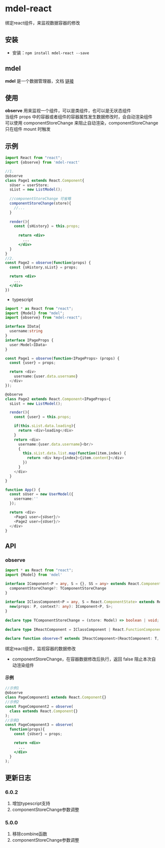 # mdel-react
绑定react组件，来监视数据容器的修改

## 安装

* 安装：`npm install mdel-react --save`

## mdel

**mdel** 是一个数据管理器，文档 [链接](https://github.com/mdeljs/mdel)

## 使用

**observe** 用来监视一个组件，可以是类组件，也可以是无状态组件 <br />
当组件 props 中的容器或者组件的容器属性发生数据修改时，会自动渲染组件 <br />
可以使用 componentStoreChange 来阻止自动渲染，componentStoreChange 只在组件 mount 时触发

## 示例

```jsx harmony
import React from "react";
import {observe} from 'mdel-react'

//1.
@observe
class Page1 extends React.Component{
  sUser = userStore;
  sList = new ListModel();
    
  //componentStoreChange 可省略
  componentStoreChange(store){
    //... 
  }
    
  render(){
    const {sHistory} = this.props;
        
      return <div>
        ...
      </div>
  }
}
//2.
const Page2 = observe(function(props) {
  const {sHistory,sList} = props;  

  return <div>
    ...
  </div>
})

```

* typescript

```typescript jsx
import * as React from "react";
import {Model} from "mdel";
import {observe} from "mdel-react";

interface IData{
  username:string
}
interface IPageProps {
  user:Model<IData>
}

const Page1 = observe(function<IPageProps> (props) {
  const {user} = props;

  return <div>
    username:{user.data.username}
  </div>  
});

@observe
class Page2 extends React.Component<IPageProps>{
  sList = new ListModel();

  render(){
    const {user} = this.props;

    if(this.sList.data.loading){
      return <div>loading</div>
    }
    return <div>
      username:{user.data.username}<br/>
      {
        this.sList.data.list.map(function(item,index) {
          return <div key={index}>{item.content}</div>
        })
      }
    </div>
  }
}

function App() {
  const sUser = new UserModel({
    username:''
  });

  return <div>
    <Page1 user={sUser}/>
    <Page2 user={sUser}/>
  </div>
}
```

## API

### observe

```typescript
import * as React from "react";
import {Model} from 'mdel' 

interface IComponent<P = any, S = {}, SS = any> extends React.Component<P, S, SS> {
  componentStoreChange?: TComponentStoreChange
}
  
interface IClassComponent<P = any, S = React.ComponentState> extends React.ComponentClass<P, S> {
  new(props: P, context?: any): IComponent<P, S>;
}
  
declare type TComponentStoreChange = (store: Model) => boolean | void;
  
declare type IReactComponent = IClassComponent | React.FunctionComponent;
  
declare function observe<T extends IReactComponent>(ReactComponent: T, componentStoreChange?: TComponentStoreChange): T
```

绑定react组件，监视容器的数据修改

* componentStoreChange，在容器数据修改后执行，返回 false 阻止本次自动渲染组件

#### 示例

```jsx harmony
//示例1
@observe
class PageComponent1 extends React.Component{}
//示例2
const PageComponent2 = observe(
  class extends React.Component{}
);
//示例3
const PageComponent3 = observe(
  function(props){
    const {sUser} = props;

    return <div>
      ...
    </div>
  }
);
```
## 更新日志

### 6.0.2
1. 增加typescript支持
2. componentStoreChange参数调整

### 5.0.0
1. 移除combine函数
2. componentStoreChange参数调整

